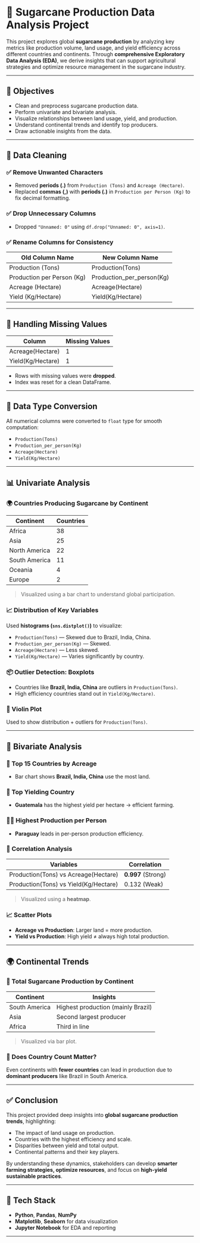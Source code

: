 # 🌾 Sugarcane Production Data Analysis Project

This project explores global **sugarcane production** by analyzing key metrics like production volume, land usage, and yield efficiency across different countries and continents. Through **comprehensive Exploratory Data Analysis (EDA)**, we derive insights that can support agricultural strategies and optimize resource management in the sugarcane industry.

---

## 📌 Objectives
- Clean and preprocess sugarcane production data.
- Perform univariate and bivariate analysis.
- Visualize relationships between land usage, yield, and production.
- Understand continental trends and identify top producers.
- Draw actionable insights from the data.

---

## 🧹 Data Cleaning

### ✅ Remove Unwanted Characters
- Removed **periods (.)** from `Production (Tons)` and `Acreage (Hectare)`.
- Replaced **commas (,)** with **periods (.)** in `Production per Person (Kg)` to fix decimal formatting.

### ✅ Drop Unnecessary Columns
- Dropped `"Unnamed: 0"` using `df.drop("Unnamed: 0", axis=1)`.

### ✅ Rename Columns for Consistency
| Old Column Name              | New Column Name            |
|-----------------------------|----------------------------|
| Production (Tons)           | Production(Tons)           |
| Production per Person (Kg)  | Production_per_person(Kg)  |
| Acreage (Hectare)           | Acreage(Hectare)           |
| Yield (Kg/Hectare)          | Yield(Kg/Hectare)          |

---

## 🧩 Handling Missing Values
| Column             | Missing Values |
|--------------------|----------------|
| Acreage(Hectare)   | 1              |
| Yield(Kg/Hectare)  | 1              |

- Rows with missing values were **dropped**.
- Index was reset for a clean DataFrame.

---

## 🔁 Data Type Conversion
All numerical columns were converted to `float` type for smooth computation:
- `Production(Tons)`
- `Production_per_person(Kg)`
- `Acreage(Hectare)`
- `Yield(Kg/Hectare)`

---

## 📊 Univariate Analysis

### 🌍 Countries Producing Sugarcane by Continent
| Continent       | Countries |
|----------------|-----------|
| Africa         | 38        |
| Asia           | 25        |
| North America  | 22        |
| South America  | 11        |
| Oceania        | 4         |
| Europe         | 2         |

> Visualized using a bar chart to understand global participation.

### 📈 Distribution of Key Variables
Used **histograms (`sns.distplot()`)** to visualize:
- `Production(Tons)` — Skewed due to Brazil, India, China.
- `Production_per_person(Kg)` — Skewed.
- `Acreage(Hectare)` — Less skewed.
- `Yield(Kg/Hectare)` — Varies significantly by country.

### 📦 Outlier Detection: Boxplots
- Countries like **Brazil, India, China** are outliers in `Production(Tons)`.
- High efficiency countries stand out in `Yield(Kg/Hectare)`.

### 🎻 Violin Plot
Used to show distribution + outliers for `Production(Tons)`.

---

## 🔁 Bivariate Analysis

### 🌱 Top 15 Countries by Acreage
- Bar chart shows **Brazil, India, China** use the most land.

### 🧪 Top Yielding Country
- **Guatemala** has the highest yield per hectare → efficient farming.

### 🧍‍♂️ Highest Production per Person
- **Paraguay** leads in per-person production efficiency.

### 🔗 Correlation Analysis
| Variables                            | Correlation |
|-------------------------------------|-------------|
| Production(Tons) vs Acreage(Hectare) | **0.997** (Strong) |
| Production(Tons) vs Yield(Kg/Hectare) | 0.132 (Weak) |

> Visualized using a **heatmap**.

### 📈 Scatter Plots
- **Acreage vs Production**: Larger land = more production.
- **Yield vs Production**: High yield ≠ always high total production.

---

## 🌍 Continental Trends

### 🚜 Total Sugarcane Production by Continent
| Continent       | Insights                        |
|----------------|----------------------------------|
| South America  | Highest production (mainly Brazil) |
| Asia           | Second largest producer           |
| Africa         | Third in line                     |

> Visualized via bar plot.

### 🔢 Does Country Count Matter?
Even continents with **fewer countries** can lead in production due to **dominant producers** like Brazil in South America.

---

## ✅ Conclusion

This project provided deep insights into **global sugarcane production trends**, highlighting:
- The impact of land usage on production.
- Countries with the highest efficiency and scale.
- Disparities between yield and total output.
- Continental patterns and their key players.

By understanding these dynamics, stakeholders can develop **smarter farming strategies, optimize resources**, and focus on **high-yield sustainable practices**.

---

## 📁 Tech Stack
- **Python**, **Pandas**, **NumPy**
- **Matplotlib**, **Seaborn** for data visualization
- **Jupyter Notebook** for EDA and reporting

---

